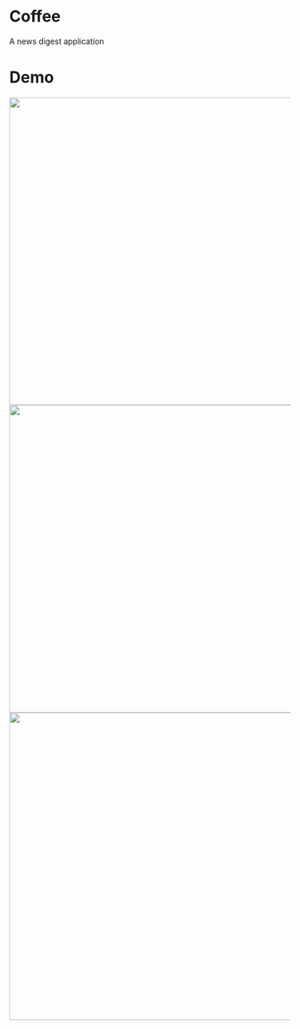 # Coffee
A news digest application 

# Demo
<p align="center">
 <img src = "/Demo/Demo.gif" height = "550"> <img src = "/Demo/Demo2.gif" height = "550"> <img src = "/Demo/StretchHeaders.gif" height = "550"> 
</p>

